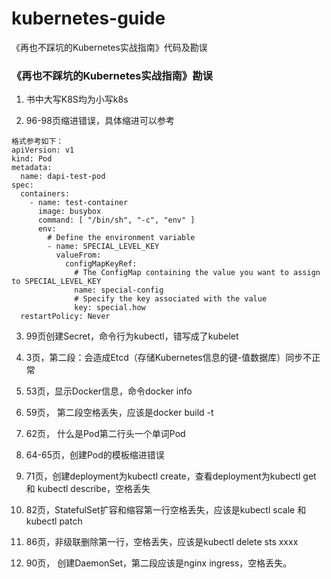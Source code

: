 # kubernetes-guide
《再也不踩坑的Kubernetes实战指南》代码及勘误

### 《再也不踩坑的Kubernetes实战指南》勘误


1. 书中大写K8S均为小写k8s

2. 96-98页缩进错误，具体缩进可以参考

````
格式参考如下：
apiVersion: v1
kind: Pod
metadata:
  name: dapi-test-pod
spec:
  containers:
    - name: test-container
      image: busybox
      command: [ "/bin/sh", "-c", "env" ]
      env:
        # Define the environment variable
        - name: SPECIAL_LEVEL_KEY
          valueFrom:
            configMapKeyRef:
              # The ConfigMap containing the value you want to assign to SPECIAL_LEVEL_KEY
              name: special-config
              # Specify the key associated with the value
              key: special.how
  restartPolicy: Never

````


3. 99页创建Secret，命令行为kubectl，错写成了kubelet

4. 3页，第二段：会造成Etcd（存储Kubernetes信息的键-值数据库）同步不正常

5. 53页，显示Docker信息，命令docker info

6. 59页， 第二段空格丢失，应该是docker build -t

7. 62页， 什么是Pod第二行头一个单词Pod

8. 64-65页，创建Pod的模板缩进错误

9. 71页，创建deployment为kubectl create，查看deployment为kubectl get 和 kubectl describe，空格丢失

10. 82页，StatefulSet扩容和缩容第一行空格丢失，应该是kubectl scale 和 kubectl patch

11. 86页，非级联删除第一行，空格丢失，应该是kubectl delete sts xxxx

12. 90页， 创建DaemonSet，第二段应该是nginx ingress，空格丢失。
